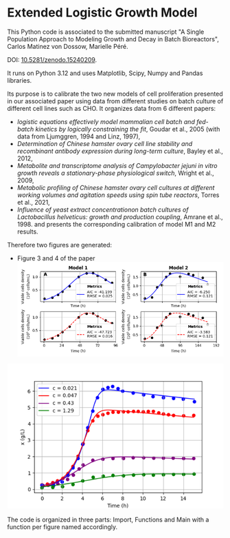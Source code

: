 # Extended Logistic Growth Model
This Python code is associated to the submitted manuscript "A Single Population Approach to Modeling Growth and Decay in Batch Bioreactors", Carlos Matinez von Dossow, Marielle Péré. 

DOI: [10.5281/zenodo.15240209](https://doi.org/10.5281/zenodo.15240208).

It runs on Python 3.12 and uses Matplotlib, Scipy, Numpy and Pandas libraries.

Its purpose is to calibrate the two new models of cell proliferation presented in our associated paper using data from different studies on batch culture of different cell lines such as CHO.
It organizes data from 6 different papers:
 * *logistic equations effectively model mammalian cell batch and fed-batch kinetics
by logically constraining the fit*,  Goudar et al., 2005 (with data from Ljumggren, 1994 and Linz, 1997),
 * *Determination of Chinese hamster ovary cell line stability and recombinant antibody expression during long-term culture*, Bayley et al., 2012,
 * *Metabolite and transcriptome analysis of Campylobacter jejuni in vitro growth reveals a stationary-phase physiological switch*, Wright et al., 2009,
 * *Metabolic profiling of Chinese hamster ovary cell cultures at different working volumes and agitation speeds using spin tube reactors*, Torres et al., 2021,
 * *Influence of yeast extract concentrationon batch cultures of Lactobacillus helveticus: growth and production coupling*, Amrane et al., 1998.
and presents the corresponding calibration of model M1 and M2 results.

Therefore two figures are generated:
 * Figure 3 and 4 of the paper 
![Figure3](images/Figure_3.png)  

![Figure4](images/Figure_4.png)
 
The code is organized in three parts: Import, Functions and Main with a function per figure named accordingly. 
